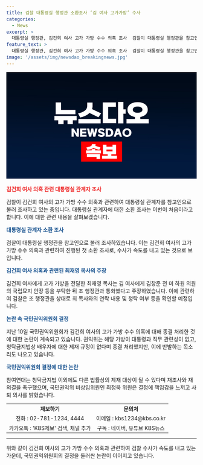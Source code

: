 ```yaml
---
title: 검찰 대통령실 행정관 소환조사 ‘김 여사 고가가방’ 수사
categories:
  - News
excerpt: >
  대통령실 행정관, 김건희 여사 고가 가방 수수 의혹 조사  검찰이 대통령실 행정관을 참고인으로 소환하며 고가 가방 수수 의혹 조사를 가속화하고 있습니다. 김건희 여사를 보좌하는 대통령실 관계자에 대한 첫 소환 조사로, 최재영 목사의 주장과 국민권익위원회의 결정을 둘러싼 논란도 지속되고 있습니다. 권익위의 결정에 대한 비상임위원의 사퇴 의사도 나왔습니다. (150자)
feature_text: >
  대통령실 행정관, 김건희 여사 고가 가방 수수 의혹 조사  검찰이 대통령실 행정관을 참고인으로 소환하며 고가 가방 수수 의혹 조사를 가속화하고 있습니다. 김건희 여사를 보좌하는 대통령실 관계자에 대한 첫 소환 조사로, 최재영 목사의 주장과 국민권익위원회의 결정을 둘러싼 논란도 지속되고 있습니다. 권익위의 결정에 대한 비상임위원의 사퇴 의사도 나왔습니다. (150자)
image: '/assets/img/newsdao_breakingnews.jpg'
---
```


<p><img src="/assets/img/newsdao_breakingnews.jpg" alt="firstkoreanews 속보" /></p>

<p><b><span style="color: #ee2323;">김건희 여사 의혹 관련 대통령실 관계자 조사</span></b></p>

<p data-ke-size="size16">검찰이 김건희 여사의 고가 가방 수수 의혹과 관련하여 대통령실 관계자를 참고인으로 불러 조사하고 있는 중입니다. 대통령실 관계자에 대한 소환 조사는 이번이 처음이라고 합니다. 이에 대한 관련 내용을 살펴보겠습니다.</p>

<p><b><span style="color: #1a5490;">대통령실 관계자 소환 조사</span></b></p>

<p data-ke-size="size16">검찰이 대통령실 행정관을 참고인으로 불러 조사하였습니다. 이는 김건희 여사의 고가 가방 수수 의혹과 관련하여 진행된 첫 소환 조사로, 수사가 속도를 내고 있는 것으로 보입니다.</p>

<p><b><span style="color: #1a5490;">김건희 여사 의혹과 관련된 최재영 목사의 주장</span></b></p>

<p data-ke-size="size16">김건희 여사에게 고가 가방을 전달한 최재영 목사는 김 여사에게 김창준 전 미 하원 의원의 국립묘지 안장 등을 부탁한 뒤 조 행정관과 통화했다고 주장하였습니다. 이에 관련하여 검찰은 조 행정관을 상대로 최 목사와의 연락 내용 및 청탁 여부 등을 확인할 예정입니다.</p>

<p><b><span style="color: #1a5490;">논란 속 국민권익위원회 결정</span></b></p>

<p data-ke-size="size16">지난 10일 국민권익위원회가 김건희 여사의 고가 가방 수수 의혹에 대해 종결 처리한 것에 대한 논란이 계속되고 있습니다. 권익위는 해당 가방이 대통령과 직무 관련성이 없고, 청탁금지법상 배우자에 대한 제재 규정이 없다며 종결 처리했지만, 이에 반발하는 목소리도 나오고 있습니다.</p>

<p><b><span style="color: #1a5490;">국민권익위원회 결정에 대한 논란</span></b></p>

<p data-ke-size="size16">참여연대는 청탁금지법 이외에도 다른 법률상의 제재 대상이 될 수 있다며 재조사와 재의결을 촉구했으며, 국민권익위 비상임위원인 최정묵 위원은 결정에 책임감을 느끼고 사퇴 의사를 밝혔습니다.</p>

<table>
    <tr>
        <td style="text-align: center; height: 17px;"><b>제보하기</b></td>
        <td style="text-align: center; height: 17px;"><b>문의처</b></td>
    </tr>
    <tr>
        <td style="text-align: center; height: 17px;">전화 : 02-781-1234, 4444</td>
        <td style="text-align: center; height: 17px;">이메일 : kbs1234@kbs.co.kr</td>
    </tr>
    <tr>
        <td style="text-align: center; height: 17px;">카카오톡 : 'KBS제보' 검색, 채널 추가</td>
        <td style="text-align: center; height: 17px;">구독 : 네이버, 유튜브 KBS뉴스</td>
    </tr>
</table>

<hr>

<p data-ke-size="size16">위와 같이 김건희 여사의 고가 가방 수수 의혹과 관련하여 검찰 수사가 속도를 내고 있는 가운데, 국민권익위원회의 결정을 둘러싼 논란이 이어지고 있습니다.</p>


